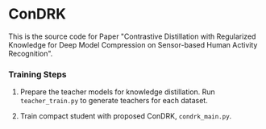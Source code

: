 # ConDRK
This is the source code for Paper "Contrastive Distillation with Regularized Knowledge for Deep Model Compression on Sensor-based Human Activity Recognition".

### Training Steps

1. Prepare the teacher models for knowledge distillation. Run `teacher_train.py` to generate teachers for each dataset.

2. Train compact student with proposed ConDRK, `condrk_main.py`.
